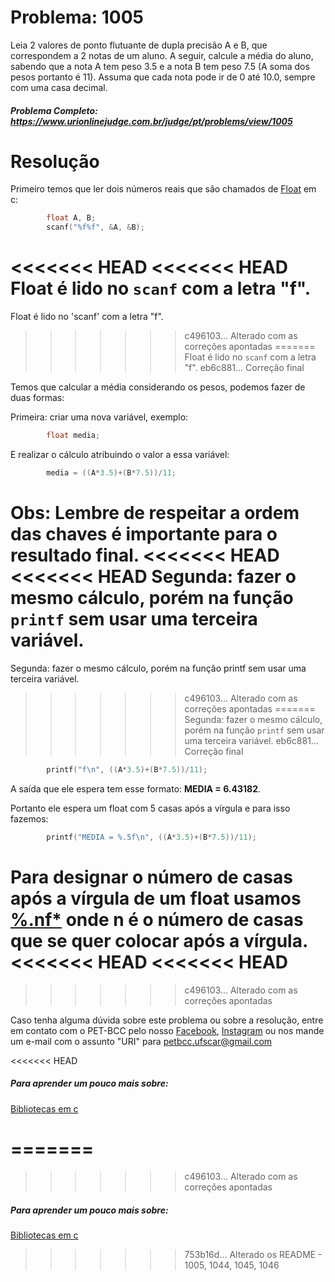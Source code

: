 # Problema: 1005

Leia 2 valores de ponto flutuante de dupla precisão A e B, que correspondem a 2 notas de um aluno. A seguir, calcule a média do aluno, sabendo que a nota A tem peso 3.5 e a nota B tem peso 7.5 (A soma dos pesos portanto é 11). Assuma que cada nota pode ir de 0 até 10.0, sempre com uma casa decimal.

##### Problema Completo: https://www.urionlinejudge.com.br/judge/pt/problems/view/1005

# Resolução

Primeiro temos que ler dois números reais que são chamados de [Float](https://www.cprogressivo.net/2012/12/Os-tipos-float-e-double-numeros-decimais-reais-em-C.html) em c:

```c
		float A, B;               
		scanf("%f%f", &A, &B);
```
<<<<<<< HEAD
<<<<<<< HEAD
Float é lido no `scanf` com a letra "f".
=======
Float é lido no 'scanf' com a letra "f".
>>>>>>> c496103... Alterado com as correções apontadas
=======
Float é lido no `scanf` com a letra "f".
>>>>>>> eb6c881... Correção final

Temos que calcular a média considerando os pesos, podemos fazer de duas formas:

Primeira: criar uma nova variável, exemplo: 
```c
		float media;
```
E realizar o cálculo atribuindo o valor a essa variável:
```c
		media = ((A*3.5)+(B*7.5))/11;
```
Obs: Lembre de respeitar a ordem das chaves é importante para o resultado final.
<<<<<<< HEAD
<<<<<<< HEAD
Segunda: fazer o mesmo cálculo, porém na função `printf` sem usar uma terceira variável.
=======
Segunda: fazer o mesmo cálculo, porém na função printf sem usar uma terceira variável.
>>>>>>> c496103... Alterado com as correções apontadas
=======
Segunda: fazer o mesmo cálculo, porém na função `printf` sem usar uma terceira variável.
>>>>>>> eb6c881... Correção final
```c
		printf("f\n", ((A*3.5)+(B*7.5))/11);
```
A saída que ele espera tem esse formato: **MEDIA = 6.43182**.

Portanto ele espera um float com 5 casas após a vírgula e para isso fazemos:
```c
		printf("MEDIA = %.5f\n", ((A*3.5)+(B*7.5))/11);
```
Para designar o número de casas após a vírgula de um float usamos [%.nf*](https://pt.stackoverflow.com/questions/94564/como-limitar-casas-decimais) onde n é o número de casas que se quer colocar após a vírgula.  	
<<<<<<< HEAD
<<<<<<< HEAD
=======
>>>>>>> c496103... Alterado com as correções apontadas

Caso tenha alguma dúvida sobre este problema ou sobre a resolução, entre em contato com o PET-BCC pelo nosso
[Facebook](https://www.facebook.com/petbcc/),
[Instagram](https://www.instagram.com/petbcc.ufscar/)
ou nos mande um e-mail com o assunto "URI" para petbcc.ufscar@gmail.com

<<<<<<< HEAD
##### Para aprender um pouco mais sobre:
[Bibliotecas em c](http://linguagemc.com.br/bibliotecas/)

=======
=======
>>>>>>> c496103... Alterado com as correções apontadas
##### Para aprender um pouco mais sobre:
[Bibliotecas em c](http://linguagemc.com.br/bibliotecas/)
>>>>>>> 753b16d... Alterado os README - 1005, 1044, 1045, 1046





